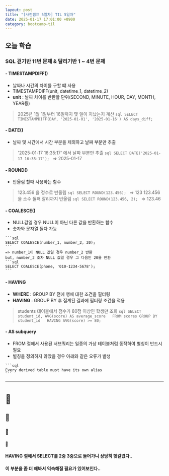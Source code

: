 ```yaml
---
layout: post
title: "[사전캠프 5일차] TIL 5일차"
date: 2025-01-17 17:01:00 +0900
category: bootcamp-til
---
```


## 오늘 학습
### SQL 걷기반 11번 문제 & 달리기반 1 ~ 4번 문제

#### - TIMESTAMPDIFF()
- 날짜나 시간의 차이를 구할 떄 사용
- TIMESTAMPDIFF(unit, datetime_1, datetime_2)
- **unit** : 날짜 차이를 반환할 단위(SECOND, MINUTE, HOUR, DAY, MONTH, YEAR등)
> 2025년 1월 1일부터 16일까지 몇 일이 지났는지 계산
    ```sql
    SELECT TIMESTAMPDIFF(DAY, '2025-01-01', '2025-01-16') AS days_diff;
    ```

#### - DATE()
- 날짜 및 시간에서 시간 부분을 제외하고 날짜 부분만 추출
> '2025-01-17 16:35:17' 에서 날짜 부분만 추출
    ```sql
    SELECT DATE('2025-01-17 16:35:17');
    ```
    => 2025-01-17

#### - ROUND()
- 반올림 할때 사용하는 함수
> 123.456 을 정수로 반올림
    ```sql
    SELECT ROUND(123.456);
    ```
    => 123
> 123.456 을 소수 둘째 잘리까지 반올림
    ```sql
    SELECT ROUND(123.456, 2);
    ```
    => 123.46

#### - COALESCE()
- NULL값일 경우 NULL이 아닌 다른 값을 반환하는 함수
- 숫자와 문자열 둘다 가능
> 
    ```sql
    SELECT COALESCE(number_1, number_2, 20);
    ```
    => number_1이 NULL 값일 경우 number_2 반환  
    but, number_2 조차 NULL 값일 경우 그 다음인 20을 반환
    ```sql
    SELECT COALESCE(phone, '010-1234-5678');
    ```

#### - HAVING
- **WHERE** : GROUP BY 전에 행에 대한 조건을 필터링
- **HAVING** : GROUP BY 후 집계된 결과에 필터링 조건을 적용
> students 테이블에서 점수가 80점 이상인 학생만 조회
    ```sql
    SELECT student_id, AVG(score) AS average_score  
    FROM scores GROUP BY student_id  
    HAVING AVG(score) >= 80;
    ```

#### - AS subquery
- FROM 절에서 사용된 서브쿼리는 일종의 가상 테이블처럼 동작하여 별칭이 반드시 필요
- 별칭을 정의하지 않았을 경우 아래와 같은 오류가 발생
>
    ```sql
    Every derived table must have its own alias
    ```

---

# 💬
## 💬
### 💬
#### 💬

#### HAVING 절에서 SELECT를 2중 3중으로 들어가니 상당히 헷갈렸다..  
#### 이 부분을 좀 더 해봐서 익숙해질 필요가 있어보인다..

